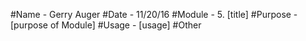 #Name - Gerry Auger
#Date - 11/20/16
#Module - 5. [title]
#Purpose - [purpose of Module]
#Usage - [usage]
#Other
